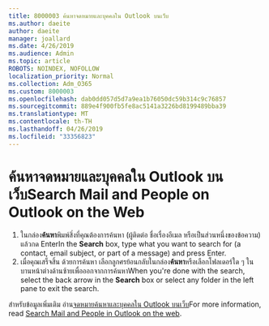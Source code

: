 ```yaml
---
title: 8000003 ค้นหาจดหมายและบุคคลใน Outlook บนเว็บ
ms.author: daeite
author: daeite
manager: joallard
ms.date: 4/26/2019
ms.audience: Admin
ms.topic: article
ROBOTS: NOINDEX, NOFOLLOW
localization_priority: Normal
ms.collection: Adm_O365
ms.custom: 8000003
ms.openlocfilehash: dab0dd057d5d7a9ea1b76050dc59b314c9c76857
ms.sourcegitcommit: 889e4f900fb5fe8ac5141a3226bd8199489bba39
ms.translationtype: MT
ms.contentlocale: th-TH
ms.lasthandoff: 04/26/2019
ms.locfileid: "33356823"
---
```

# <a name="search-mail-and-people-on-outlook-on-the-web"></a><span data-ttu-id="82556-102">ค้นหาจดหมายและบุคคลใน Outlook บนเว็บ</span><span class="sxs-lookup"><span data-stu-id="82556-102">Search Mail and People on Outlook on the Web</span></span>

1. <span data-ttu-id="82556-103">ในกล่อง**ค้นหา**พิมพ์สิ่งที่คุณต้องการค้นหา (ผู้ติดต่อ ชื่อเรื่องอีเมล หรือเป็นส่วนหนึ่งของข้อความ) แล้วกด Enter</span><span class="sxs-lookup"><span data-stu-id="82556-103">In the **Search** box, type what you want to search for (a contact, email subject, or part of a message) and press Enter.</span></span>
2. <span data-ttu-id="82556-104">เมื่อคุณเสร็จสิ้น ด้วยการค้นหา เลือกลูกศรย้อนกลับในกล่อง**ค้นหา**หรือเลือกโฟลเดอร์ใด ๆ ในบานหน้าต่างด้านซ้ายเพื่อออกจากการค้นหา</span><span class="sxs-lookup"><span data-stu-id="82556-104">When you're done with the search, select the back arrow in the **Search** box or select any folder in the left pane to exit the search.</span></span>

<span data-ttu-id="82556-105">สำหรับข้อมูลเพิ่มเติม อ่าน[จดหมายค้นหาและบุคคลใน Outlook บนเว็บ](https://support.office.com/article/b27e5eb7-3255-4c61-bf16-1c6a16bc2e6b)</span><span class="sxs-lookup"><span data-stu-id="82556-105">For more information, read [Search Mail and People in Outlook on the web](https://support.office.com/article/b27e5eb7-3255-4c61-bf16-1c6a16bc2e6b).</span></span>